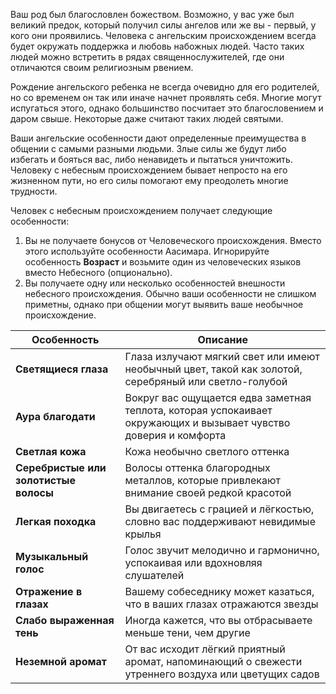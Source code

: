 Ваш род был благословлен божеством. Возможно, у вас уже был великий предок, который получил силы ангелов или же вы - первый, у кого они проявились. Человека с ангельским происхождением всегда будет окружать поддержка и любовь набожных людей. Часто таких людей можно встретить в рядах священнослужителей, где они отличаются своим религиозным рвением.

Рождение ангельского ребенка не всегда очевидно для его родителей, но со временем он так или иначе начнет проявлять себя. Многие могут испугаться этого, однако большинство посчитает это благословением и даром свыше. Некоторые даже считают таких людей святыми.

Ваши ангельские особенности дают определенные преимущества в общении с самыми разными людьми. Злые силы же будут либо избегать и бояться вас, либо ненавидеть и пытаться уничтожить. Человеку с небесным происхождением бывает непросто на его жизненном пути, но его силы помогают ему преодолеть многие трудности.

Человек с небесным происхождением получает следующие особенности:
1. Вы не получаете бонусов от Человеческого происхождения. Вместо этого используйте особенности Аасимара. Игнорируйте особенность **Возраст** и возьмите один из человеческих языков вместо Небесного (опционально).
2. Вы получаете одну или несколько особенностей внешности небесного происхождения. Обычно ваши особенности не слишком приметны, однако при общении могут выявить ваше необычное происхождение.

| Особенность                           | Описание                                                                                                         |
| ------------------------------------- | ---------------------------------------------------------------------------------------------------------------- |
| **Светящиеся глаза**                  | Глаза излучают мягкий свет или имеют необычный цвет, такой как золотой, серебряный или светло-голубой            |
| **Аура благодати**                    | Вокруг вас ощущается едва заметная теплота, которая успокаивает окружающих и вызывает чувство доверия и комфорта |
| **Светлая кожа**                      | Кожа необычно светлого оттенка                                                                                   |
| **Серебристые или золотистые волосы** | Волосы оттенка благородных металлов, которые привлекают внимание своей редкой красотой                           |
| **Легкая походка**                    | Вы двигаетесь с грацией и лёгкостью, словно вас поддерживают невидимые крылья                                    |
| **Музыкальный голос**                 | Голос звучит мелодично и гармонично, успокаивая или вдохновляя слушателей                                        |
| **Отражение в глазах**                | Вашему собеседнику может казаться, что в ваших глазах отражаются звезды                                          |
| **Слабо выраженная тень**             | Иногда кажется, что вы отбрасываете меньше тени, чем другие                                                      |
| **Неземной аромат**                   | От вас исходит лёгкий приятный аромат, напоминающий о свежести утреннего воздуха или цветущих садов              |
